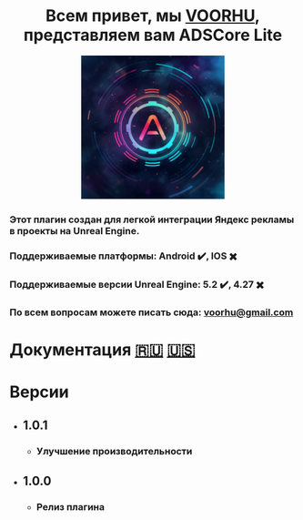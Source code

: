 
<h1 align="center">Всем привет, мы <a href="https://boosty.to/adscore/" target="_blank">VOORHU</a>, представляем вам ADSCore Lite</h1>

<p align="center">
<img src="https://github.com/ortuz/ADSCoreLite/blob/master/Images/ADSCoreLiteLogo.png" width=50% height=50%>
</p>

### Этот плагин создан для легкой интеграции Яндекс рекламы в проекты на Unreal Engine.

### Поддерживаемые платформы: Android ✔️, IOS ✖️

### Поддерживаемые версии Unreal Engine: 5.2 ✔️, 4.27 ✖️

### По всем вопросам можете писать сюда: voorhu@gmail.com

# Документация [🇷🇺](https://github.com/ortuz/ADSCoreLite/blob/master/DocRu.md) [🇺🇸](https://github.com/ortuz/ADSCoreLite/blob/master/DocEng.md)
  
# Версии
- ## 1.0.1
  - ### Улучшение производительности
- ## 1.0.0
  - ### Релиз плагина

